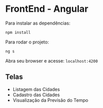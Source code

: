 # FrontEnd - Angular


Para instalar as dependências:

`npm install`

Para rodar o projeto:

`ng s`

Abra seu browser e acesse: `localhost:4200`

## Telas
- Listagem das Cidades
- Cadastro das Cidades
- Visualização da Previsão do Tempo
